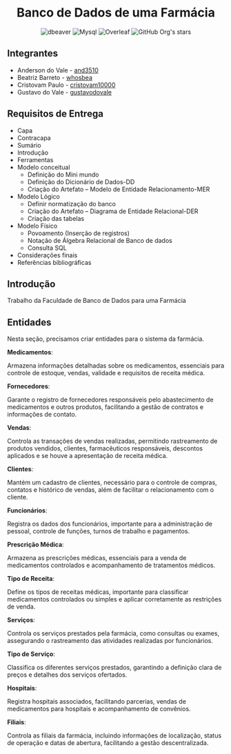 <h1 align="center">Banco de Dados de uma Farmácia</h1>

<div align="center" >

![dbeaver](https://img.shields.io/badge/dbeaver-382923?style=for-the-badge&logo=dbeaver&logoColor=whit)
![Mysql](https://img.shields.io/badge/MySQL-018bff?style=for-the-badge&logo=mysql&logoColor=white)
![Overleaf](https://img.shields.io/badge/Overleaf-47A141?style=for-the-badge&logo=Overleaf&logoColor=white)
![GitHub Org's stars](https://img.shields.io/github/stars/and3510?style=social)

</div>

<h2> Integrantes </h2>

- Anderson do Vale - [and3510](https://github.com/and3510) 
- Beatriz Barreto - [whosbea](https://github.com/whosbea) 
- Cristovam Paulo - [cristovam10000](https://github.com/cristovam10000) 
- Gustavo do Vale - [gustavodovale](https://github.com/gustavodovale)


<h2>Requisitos de Entrega </h2>

<ul>
    <li>Capa</li>
    <li>Contracapa</li>
    <li>Sumário</li>
    <li>Introdução</li>
    <li>Ferramentas</li>
    <li>Modelo conceitual
        <ul>
            <li>Definição do Mini mundo</li>
            <li>Definição do Dicionário de Dados-DD</li>
            <li>Criação do Artefato – Modelo de Entidade Relacionamento-MER</li>
        </ul>
    </li>
    <li>Modelo Lógico
        <ul>
            <li>Definir normatização do banco</li>
            <li>Criação do Artefato – Diagrama de Entidade Relacional-DER</li>
            <li>Criação das tabelas</li>
        </ul>
    </li>
    <li>Modelo Físico
        <ul>
            <li>Povoamento (Inserção de registros)</li>
            <li>Notação de Álgebra Relacional de Banco de dados</li>
            <li>Consulta SQL</li>
        </ul>
    </li>
    <li>Considerações finais</li>
    <li>Referências bibliográficas</li>
</ul>


<h2> Introdução </h2>
Trabalho da Faculdade de Banco de Dados para uma Farmácia


<h2> Entidades </h2>

Nesta seção, precisamos criar entidades para o sistema da farmácia.

**Medicamentos**:

Armazena informações detalhadas sobre os medicamentos, essenciais para controle de estoque, vendas, validade e requisitos de receita médica.

**Fornecedores**:

Garante o registro de fornecedores responsáveis pelo abastecimento de medicamentos e outros produtos, facilitando a gestão de contratos e informações de contato.

**Vendas**:

Controla as transações de vendas realizadas, permitindo rastreamento de produtos vendidos, clientes, farmacêuticos responsáveis, descontos aplicados e se houve a apresentação de receita médica.

**Clientes**:

Mantém um cadastro de clientes, necessário para o controle de compras, contatos e histórico de vendas, além de facilitar o relacionamento com o cliente.

**Funcionários**:

Registra os dados dos funcionários, importante para a administração de pessoal, controle de funções, turnos de trabalho e pagamentos.

**Prescrição Médica**:

Armazena as prescrições médicas, essenciais para a venda de medicamentos controlados e acompanhamento de tratamentos médicos.

**Tipo de Receita**:

Define os tipos de receitas médicas, importante para classificar medicamentos controlados ou simples e aplicar corretamente as restrições de venda.

**Serviços**:

Controla os serviços prestados pela farmácia, como consultas ou exames, assegurando o rastreamento das atividades realizadas por funcionários.

**Tipo de Serviço**:

Classifica os diferentes serviços prestados, garantindo a definição clara de preços e detalhes dos serviços ofertados.

**Hospitais**:

Registra hospitais associados, facilitando parcerias, vendas de medicamentos para hospitais e acompanhamento de convênios.

**Filiais**:

Controla as filiais da farmácia, incluindo informações de localização, status de operação e datas de abertura, facilitando a gestão descentralizada.
